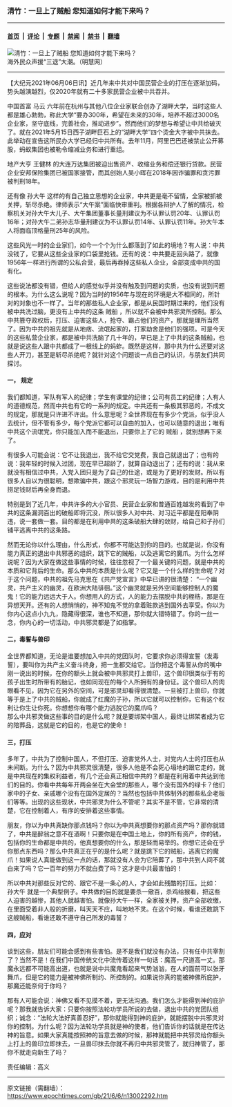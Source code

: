 ### 清竹：一旦上了贼船 您知道如何才能下来吗？

---

#### [首页](../../../..?n13002292) &nbsp;|&nbsp; [评论](../../../../../epoch-comment?n13002292) &nbsp;|&nbsp; [专题](../../../../../epoch-special?n13002292) &nbsp;|&nbsp; [禁闻](../../../../../epoch-news?n13002292) &nbsp;|&nbsp; [禁书](../../../../../books?n13002292) &nbsp;|&nbsp; [翻墙](https://github.com/gfw-breaker/nogfw/blob/master/README.md?n13002292)


<div><img alt="清竹：一旦上了贼船 您知道如何才能下来吗？" class="attachment-djy_600_400 size-djy_600_400 wp-post-image" src="https://i.epochtimes.com/assets/uploads/2020/07/cd4fcd_00e63a2e77674e49b35e88ecf160dc73mv2.jpg"/>
<div class="caption">
 海外民众声援“三退”大潮。（明慧网）
</div></div><hr/><div class="post_content" id="artbody" itemprop="articleBody">
 <!-- article content begin -->
 <p>
  【大纪元2021年06月06日讯】近几年来中共对中国民营企业的打压在逐渐加码，势头越演越烈，仅2020年就有二十多家民营企业被中共吞并。
 </p>
 <p>
  中国首富
  <ok href="https://www.epochtimes.com/gb/tag/%E9%A9%AC%E4%BA%91.html">
   马云
  </ok>
  六年前在杭州与其他八位企业家联合创办了湖畔大学，当时这些人都是雄心勃勃，称此大学“要办300年，希望在未来的30年，培养不超过3000名企业家，坚守底线，完善社会，推动进步”。然而他们的梦想与希望让中共给破灭了。就在2021年5月15日西子湖畔巨石上的“湖畔大学”四个烫金大字被中共抹去。此举动在宣告这所民办大学已经归中共所有。去年11月，阿里巴巴还被禁止公开募股，蚂蚁集团也被勒令缩减业务和进行重组。
 </p>
 <p>
  地产大亨
  <ok href="https://www.epochtimes.com/gb/tag/%E7%8E%8B%E5%81%A5%E6%9E%97.html">
   王健林
  </ok>
  的大连万达集团被迫出售资产、收缩业务和偿还银行贷款。民营企业安邦保险集团已被国家接管，而其创始人吴小晖在2018年因诈骗罪和贪污罪被判刑18年。
 </p>
 <p>
  还有像
  <ok href="https://www.epochtimes.com/gb/tag/%E5%AD%99%E5%A4%A7%E5%8D%88.html">
   孙大午
  </ok>
  这样的有自己独立思想的企业家，中共更是毫不留情，全家被抓被关押，斩尽杀绝。律师表示“大午案”面临快审重判。根据各辩护人了解的情况，检察机关对孙大午大儿子、大午集团董事长量刑建议为不认罪认罚20年、认罪认罚16年；对孙大午二弟孙志华量刑建议为不认罪认罚14年、认罪认罚11年。孙大午本人将面临顶格量刑25年的风险。
 </p>
 <p>
  这些风光一时的企业家们，如今一个个为什么都落到了如此的境地？有人说：中共没钱了，它要从这些企业家的口袋里抢钱。还有的说：中共要走回头路了，就像1956年一样进行所谓的公私合营，最后再吞掉这些私人企业，全部变成中共的国有化。
 </p>
 <p>
  这些说法都没有错，但给人的感觉似乎并没有触及到问题的实质，也没有说到问题的根本。为什么这么说呢？因为当时的1956年与现在的环境是大不相同的，所针对的对象也不一样了。当年的那些私人企业家，都是从民国时期过来的，他们没有被中共洗过脑，更没有上中共的这条
  <ok href="https://www.epochtimes.com/gb/tag/%E8%B4%BC%E8%88%B9.html">
   贼船
  </ok>
  ，所以就不会被中共邪灵所控制。那么中共篡夺政权后，打压、迫害这些人，抢夺、霸占他们的资产，那就是理所当然了。因为中共的祖先就是从地痞、流氓起家的，打家劫舍是他们的强项。可是今天的这些私营企业家，都是被中共洗脑了几十年的，早已是上了中共的这条贼船，也就是说这些人跟中共都成了一根线上的蚂蚱。既然是这样，那中共为什么还要对这些人开刀，甚至是斩尽杀绝呢？就针对这个问题谈一点自己的认识，与朋友们共同探讨。
 </p>
 <h4>
  一， 规定
 </h4>
 <p>
  我们都知道，军队有军人的纪律；学生有课堂的纪律；公司有员工的纪律；人有人的道德规范，然而中共也有它的一系列的规定。中共还有一条极其邪恶的，不成文的规定，那就是只许进不许出。什么意思呢？全世界现在有多少个党派，似乎没人去统计，但不管有多少，每个党派它都可以自由的加入，也可以随意的退出；唯有中共这个流氓党，你只能加入而不能退出，只要你上了它的
  <ok href="https://www.epochtimes.com/gb/tag/%E8%B4%BC%E8%88%B9.html">
   贼船
  </ok>
  ，就别想再下来了。
 </p>
 <p>
  有很多人可能会说：它不让我退出，我不给它交党费，我自己就退出了；也有的说：我年轻的时候入过团，现在早已超龄了，就算自动退出了；还有的说：我从来就没有相信过中共，入党入团只是为了自己的仕途，或是为了更好的发财。所以有很多人自以为很聪明，想欺骗中共，跟这个邪灵玩一场智力游戏，目的是利用中共捞足钱财后再全身而退。
 </p>
 <p>
  特别是到了近几年，中共许多的大小官员、民营企业家和普通百姓越发的看到了中共的这条漏洞百出的破船即将沉没，所以很多人对中共、对习近平都是在阳奉阴违，说一套做一套。目的都是在利用中共的这条破船大肆的敛财，给自己和子孙们铺平逃离中共的这条路。
 </p>
 <p>
  然而无论你以什么理由，什么形式，你都不可能达到你的目的。也就是说，你没有能力真正的退出中共邪恶的组织，跳下它的贼船，以及逃离它的魔爪。为什么怎样说呢？因为大家在做这些事情的时候，往往忽视了一个最关键的问题，就是中共的本质和它背后的生命。那么中共的本质是什么呢？它又是一个什么样的生命呢？对于这个问题，中共的祖先马克思在《共产党宣言》中早已讲的很清楚： “一个幽灵，共产主义的幽灵，在欧洲大陆徘徊。”这个幽灵就是另外空间能够控制人的魔鬼！它的能力远远大于人。你想用人的方式，人的能力去摆脱中共的桎梏，那是在异想天开。还有的人想悄悄的，神不知鬼不觉的拿着赃款逃到国外去享受。你以为你内心这点小九九，隐藏得很深，谁也不知道，那你就大错特错了。你的一丝一念，你内心的一切活动，中共邪灵都是了如指掌。
 </p>
 <h4>
  二，毒誓与兽印
 </h4>
 <p>
  全世界都知道，无论是谁要想加入中共的党团队时，它要求你必须得宣誓（发毒誓），要叫你为共产主义奋斗终身，把一生都交给它。当你把这个毒誓从你的嘴中刚一说出的时候，在你的额头上就会被中共邪灵打上兽印，这个兽印很类似于有的孩子出生时所带有的胎记，也如同现在的每个人所拥有的身份证。这个兽印人的肉眼看不见，因为它在另外的空间，可是邪灵却看得很清楚。一旦被打上兽印，你就等于是上了中共的贼船，你就成了红魔的子孙，所以它就可以控制你，它有这个权利让你生让你死。你想想你有哪个能力逃脱它的魔爪吗？
  <br/>
  那么中共邪灵做这些事的目的是什么呢？就是要绑架中国人，最终让绑架者成为它的陪葬品，这就是它的目的，也是它的使命！
 </p>
 <h4>
  三，打压
 </h4>
 <p>
  多年了，中共为了控制中国人，不但打压、迫害党外人士，对党内人士的打压也从未间断。为什么？因为中共邪灵很清楚，很多人他是不会死心塌地的跟它走的，就是中共现在的集权利益者，有几个还会真正相信中共的？都是在利用着中共达到他们的目的。你看中共每年开两会坐在大会堂的那些人，哪个没有国外的绿卡？他们家中的子女、亲戚哪个没有在国外定居的？当然也包括中共体制外的那些私企老板们等等。出现的这些现状，中共邪灵为什么不管呢？其实不是不管，它非常的清楚，它在控制着人，有序的安排着这些事情。
 </p>
 <p>
  朋友，你以为中共真缺你那点钱吗？你以为中共真想要你的那点资产吗？那你就错了，中共是醉翁之意不在酒啊！只要你是在中国土地上，你的所有资产，你的钱，包括你的生命都是中共的，他真想要你的什么，那是轻而易举的。你想它还会在乎你那点东西吗？那么中共真正在乎的是什么呢？就是跳下它的贼船，逃离它的魔爪！如果说人真能做到这一点的话，那就没有人会为它陪葬了，那中共到人间不就白来了吗？它一百年的努力不就白费了吗？这才是中共最害怕的！
 </p>
 <p>
  所以中共对那些反对它的、跟它不是一条心的人，才会如此残酷的打压。比如：
  <ok href="https://www.epochtimes.com/gb/tag/%E5%AD%99%E5%A4%A7%E5%8D%88.html">
   孙大午
  </ok>
  就是一个典型例子。中共做的目的就是要杀一儆百，杀鸡给猴看，把这些人迫害的越惨，其他人就越害怕。就像孙大午一样，全家被关押，资产全部收缴，在里面受着非人般的折磨，叫天天不应，叫地地不灵。在这个时候，看谁还敢跳下这艘贼船，看谁还敢不遵守自己所发的毒誓？
 </p>
 <h4>
  四，应对
 </h4>
 <p>
  谈到这些，朋友们可能会感到有些害怕。是不是我们就没有办法，只有任中共宰割了？当然不是！在我们中国传统文化中流传着这样一句话：魔高一尺道高一丈。那魔永远都不可能高出道，也就是说中共魔鬼看起来气势汹汹，在人的面前可以张牙舞爪，但是它的能力是被神佛所制约、所控制的。如果说你真的能被神佛所庇护，那魔还能奈何于你吗？
 </p>
 <p>
  那有人可能会说：神佛又看不见摸不着，更无法沟通。我们怎么才能得到神的庇护呢？那我就告诉大家：只要你按照法轮功学员所说的去做，退出中共的党团队组织；诚念：“法轮大法好真善忍好”，那你就能得到神的庇护，就能摆脱中共邪灵对你的控制。为什么呢？因为法轮功学员就是神的使者，他们告诉你的话就是在传达神的旨意。如果大家真能按照神的旨意去做的时候，那神就能把中共邪灵给你额头上打上的兽印立即抹去，一旦兽印抹去你就不再归中共邪灵管了，就归神管了，那你不就走向新生了吗？
 </p>
 <p>
  责任编辑：高义
 </p>
 <!-- article content end -->
 <div id="below_article_ad">
 </div>
</div>


---

原文链接（需翻墙）：https://www.epochtimes.com/gb/21/6/6/n13002292.htm